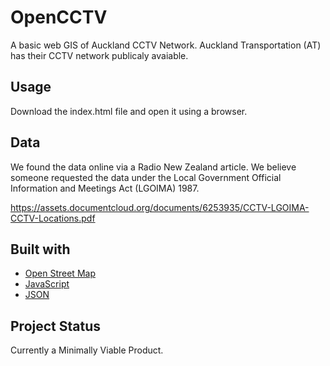 # OpenCCTV
A basic web GIS of Auckland CCTV Network.
Auckland Transportation (AT) has their CCTV network publicaly avaiable.

## Usage
Download the index.html file and open it using a browser.

## Data
We found the data online via a Radio New Zealand article. We believe someone requested the data under the Local Government Official Information and Meetings Act (LGOIMA) 1987. 

https://assets.documentcloud.org/documents/6253935/CCTV-LGOIMA-CCTV-Locations.pdf

## Built with
* [Open Street Map](https://www.openstreetmap.org/)
* [JavaScript](https://www.javascript.com/)
* [JSON](https://www.json.org/)

## Project Status
Currently a Minimally Viable Product.